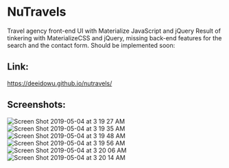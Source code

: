# NuTravels
Travel agency front-end UI with Materialize JavaScript and jQuery
Result of tinkering with MaterializeCSS and jQuery, missing back-end features for the search and the contact form. Should be implemented soon:

## Link:
https://deeidowu.github.io/nutravels/

## Screenshots:
![Screen Shot 2019-05-04 at 3 19 27 AM](https://user-images.githubusercontent.com/38046425/57175573-abfa7100-6e1b-11e9-993a-c3b2a901d3c9.png)
![Screen Shot 2019-05-04 at 3 19 35 AM](https://user-images.githubusercontent.com/38046425/57175574-adc43480-6e1b-11e9-92e7-aa181e56398f.png)
![Screen Shot 2019-05-04 at 3 19 48 AM](https://user-images.githubusercontent.com/38046425/57175576-aef56180-6e1b-11e9-8ace-9797bc49f20e.png)
![Screen Shot 2019-05-04 at 3 19 56 AM](https://user-images.githubusercontent.com/38046425/57175578-b0bf2500-6e1b-11e9-96d2-5551535edf62.png)
![Screen Shot 2019-05-04 at 3 20 06 AM](https://user-images.githubusercontent.com/38046425/57175579-b288e880-6e1b-11e9-8f08-27fc6a22604f.png)
![Screen Shot 2019-05-04 at 3 20 14 AM](https://user-images.githubusercontent.com/38046425/57175580-b452ac00-6e1b-11e9-9da3-8535c89ab56f.png)
